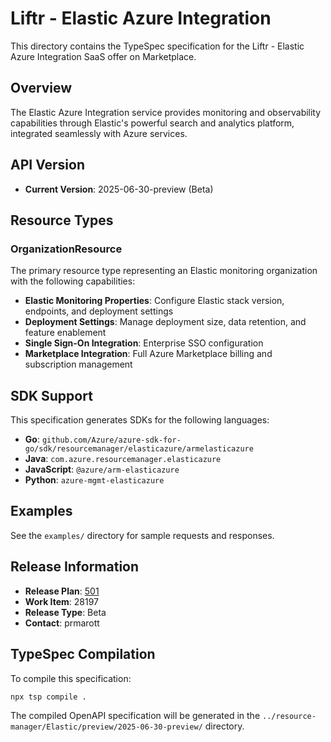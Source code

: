 # Liftr - Elastic Azure Integration

This directory contains the TypeSpec specification for the Liftr - Elastic Azure Integration SaaS offer on Marketplace.

## Overview

The Elastic Azure Integration service provides monitoring and observability capabilities through Elastic's powerful search and analytics platform, integrated seamlessly with Azure services.

## API Version

- **Current Version**: 2025-06-30-preview (Beta)

## Resource Types

### OrganizationResource

The primary resource type representing an Elastic monitoring organization with the following capabilities:

- **Elastic Monitoring Properties**: Configure Elastic stack version, endpoints, and deployment settings
- **Deployment Settings**: Manage deployment size, data retention, and feature enablement
- **Single Sign-On Integration**: Enterprise SSO configuration
- **Marketplace Integration**: Full Azure Marketplace billing and subscription management

## SDK Support

This specification generates SDKs for the following languages:

- **Go**: `github.com/Azure/azure-sdk-for-go/sdk/resourcemanager/elasticazure/armelasticazure`
- **Java**: `com.azure.resourcemanager.elasticazure`
- **JavaScript**: `@azure/arm-elasticazure`
- **Python**: `azure-mgmt-elasticazure`

## Examples

See the `examples/` directory for sample requests and responses.

## Release Information

- **Release Plan**: [501](https://web.powerapps.com/apps/3a732482-e479-4ec1-99c8-359f2c2d3f53?release-plan-id=08774471-e16b-f011-bec3-000d3a5a7d0d)
- **Work Item**: 28197
- **Release Type**: Beta
- **Contact**: prmarott

## TypeSpec Compilation

To compile this specification:

```bash
npx tsp compile .
```

The compiled OpenAPI specification will be generated in the `../resource-manager/Elastic/preview/2025-06-30-preview/` directory.